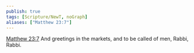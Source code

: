 ```yaml
---
publish: true
tags: [Scripture/NewT, noGraph]
aliases: ["Matthew 23:7"]
---
```

[Matthew 23:7](https://churchofjesuschrist.org/study/scriptures/nt/matt/23?lang=eng&id=p7#p7) And greetings in the markets, and to be called of men, Rabbi, Rabbi.

